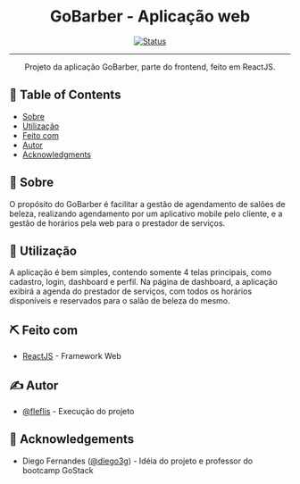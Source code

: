 <p align="center">
  <!-- <a href="" rel="noopener"> -->
 <!-- <img width=200px height=200px src="https://i.imgur.com/6wj0hh6.jpg" alt="Project logo"></a> -->
</p>

<h1 align="center">GoBarber - Aplicação web</h1>

<div align="center">

[![Status](https://img.shields.io/badge/status-active-success.svg)]()

</div>

---

<p align="center"> Projeto da aplicação GoBarber, parte do frontend, feito em ReactJS.
    <br>
</p>

## 📝 Table of Contents

- [Sobre](#about)
- [Utilização](#usage)
- [Feito com](#built_using)
- [Autor](#authors)
- [Acknowledgments](#acknowledgement)

## 🧐 Sobre <a name = "about"></a>

O propósito do GoBarber é facilitar a gestão de agendamento de salões de beleza, realizando agendamento por um aplicativo mobile pelo cliente, e a gestão de horários pela web para o prestador de serviços.

## 🎈 Utilização <a name="usage"></a>

A aplicação é bem simples, contendo somente 4 telas principais, como cadastro, login, dashboard e perfil. Na página de dashboard, a aplicação exibirá a agenda do prestador de serviços, com todos os horários disponíveis e reservados para o salão de beleza do mesmo.

## ⛏️ Feito com <a name = "built_using"></a>

- [ReactJS](https://pt-br.reactjs.org/) - Framework Web

## ✍️ Autor <a name = "authors"></a>

- [@fleflis](https://github.com/fleflis) - Execução do projeto

## 🎉 Acknowledgements <a name = "acknowledgement"></a>

- Diego Fernandes ([@diego3g](https://github.com/diego3g)) - Idéia do projeto e professor do bootcamp GoStack
